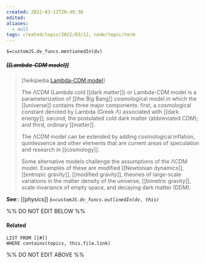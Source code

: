 ```yaml
---
created: 2022-03-12T20:49:38 
edited: 
aliases:
  - null
tags: created/topic/2022/03/12, node/topic/term
---
```

`$=customJS.dv_funcs.mentionedIn(dv)`

##### <s class="topic-title">[[Lambda-CDM model]]</s>

> [!wikipedia:[Lambda-CDM model](https://en.wikipedia.org/wiki/Lambda-CDM%20model)]
> 
> The ΛCDM (Lambda cold [[dark matter]]) or Lambda-CDM model is a parameterization of [[the Big Bang]] cosmological model in which the [[universe]] contains three major components: first, a cosmological constant denoted by Lambda (Greek Λ) associated with [[dark energy]]; second, the postulated cold dark matter (abbreviated CDM); and third, ordinary [[matter]]. 
> 
> The ΛCDM model can be extended by adding cosmological inflation, quintessence and other elements that are current areas of speculation and research in [[cosmology]].
> 
> Some alternative models challenge the assumptions of the ΛCDM model. Examples of these are modified [[Newtonian dynamics]], [[entropic gravity]], [[modified gravity]], theories of large-scale variations in the matter density of the universe, [[bimetric gravity]], scale invariance of empty space, and decaying dark matter (DDM).
>


**See**:: [[physics]]
*`$=customJS.dv_funcs.outlinedIn(dv, this)`*

%% DO NOT EDIT BELOW %%

#### Related 

```dataview
LIST FROM [[#]]
WHERE contains(topics, this.file.link)
```
%% DO NOT EDIT ABOVE %%
